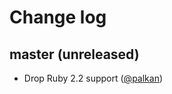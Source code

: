 # Change log

## master (unreleased)

- Drop Ruby 2.2 support ([@palkan][])

[@palkan]: https://github.com/palkan
